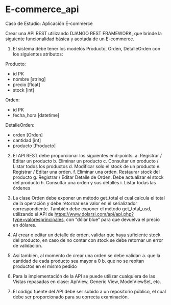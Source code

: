 # E-commerce_api

Caso de Estudio: Aplicación E-commerce

Crear una API REST utilizando DJANGO REST FRAMEWORK, que brinde la siguiente funcionalidad básica y acotada de un E-commerce.


1. El sistema debe tener los modelos Producto, Orden, DetalleOrden con los siguientes atributos:

Producto:
- id PK
- nombre [string]
- precio [float]
- stock [int]

Orden:
- id PK
- fecha_hora [datetime]

DetalleOrden:
- orden [Orden]
- cantidad [int]
- producto [Producto]

2. El API REST debe proporcionar los siguientes end-points:
a. Registrar / Editar un producto
b. Eliminar un producto
c. Consultar un producto / Listar todos los productos
d. Modificar solo el stock de un producto
e. Registrar / Editar una orden.
f. Eliminar una orden. Restaurar stock del producto
g. Registrar / Editar Detalle de Orden. Debe actualizar el stock del producto
h. Consultar una orden y sus detalles
i. Listar todas las órdenes

3. La clase Orden debe exponer un método get_total el cual calcula el total de la operación y debe retornar ese valor en el serializador correspondiente. También debe exponer el método get_total_usd, utilizando el API de https://www.dolarsi.com/api/api.php?type=valoresprincipales, con “dólar blue” para que devuelva el precio en dólares.

4. Al crear o editar un detalle de orden, validar que haya suficiente stock del producto, en caso de no contar con stock se debe retornar un error de validación.

5. Así también, al momento de crear una orden se debe validar:
a. que la cantidad de cada producto sea mayor a 0
b. que no se repitan productos en el mismo pedido

6. Para la implementación de la API se puede utilizar cualquiera de las Vistas repasadas en clase: ApiView, Generic View, ModelViewSet, etc.

7. El código fuente del API debe ser subido a un repositorio público, el cual debe ser proporcionado para su correcta examinación.
